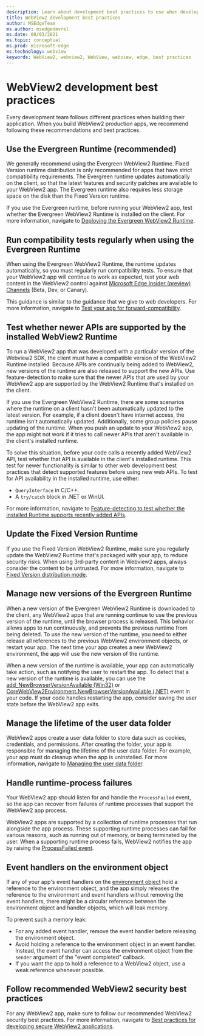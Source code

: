 ```yaml
---
description: Learn about development best practices to use when developing your WebView2 application.
title: WebView2 development best practices
author: MSEdgeTeam
ms.author: msedgedevrel
ms.date: 08/03/2021
ms.topic: conceptual
ms.prod: microsoft-edge
ms.technology: webview
keywords: WebView2, webview2, WebView, webview, edge, best practices
---
```

# WebView2 development best practices

Every development team follows different practices when building their application.  When you build WebView2 production apps, we recommend following these recommendations and best practices.


<!-- ====================================================================== -->
## Use the Evergreen Runtime (recommended)

We generally recommend using the Evergreen WebView2 Runtime.  Fixed Version runtime distribution is only recommended for apps that have strict compatibility requirements.  The Evergreen runtime updates automatically on the client, so that the latest features and security patches are available to your WebView2 app.  The Evergreen runtime also requires less storage space on the disk than the Fixed Version runtime.

If you use the Evergreen runtime, before running your WebView2 app, test whether the Evergreen WebView2 Runtime is installed on the client.  For more information, navigate to [Deploying the Evergreen WebView2 Runtime][Webview2ConceptsDistributionDeployingEvergreenWebview2Runtime].


<!-- ====================================================================== -->
## Run compatibility tests regularly when using the Evergreen Runtime

When using the Evergreen WebView2 Runtime, the runtime updates automatically, so you must regularly run compatibility tests.  To ensure that your WebView2 app will continue to work as expected, test your web content in the WebView2 control against [Microsoft Edge Insider (preview) Channels][MicrosoftedgeinsiderDownload] (Beta, Dev, or Canary).

This guidance is similar to the guidance that we give to web developers.  For more information, navigate to [Test your app for forward-compatibility][Webview2ConceptsDistributionStayCompatibleEvergreenMode].


<!-- ====================================================================== -->
## Test whether newer APIs are supported by the installed WebView2 Runtime

<!-- the main section about QueryInterface is in versioning.md; this section should be only a couple paragraphs -->

To run a WebView2 app that was developed with a particular version of the Webview2 SDK, the client must have a compatible version of the WebView2 Runtime installed.  Because APIs are continually being added to WebView2, new versions of the runtime are also released to support the new APIs.  Use feature-detection to make sure that the newer APIs that are used by your WebView2 app are supported by the WebView2 Runtime that's installed on the client.

If you use the Evergreen WebView2 Runtime, there are some scenarios where the runtime on a client hasn't been automatically updated to the latest version.  For example, if a client doesn't have internet access, the runtime isn't automatically updated.  Additionally, some group policies pause updating of the runtime.  When you push an update to your WebView2 app, the app might not work if it tries to call newer APIs that aren't available in the client's installed runtime.

To solve this situation, before your code calls a recently added WebView2 API, test whether that API is available in the client's installed runtime.  This test for newer functionality is similar to other web development best practices that detect supported features before using new web APIs.  To test for API availability in the installed runtime, use either:

*   `QueryInterface` in C/C++.
*   A `try/catch` block in .NET or WinUI.

For more information, navigate to [Feature-detecting to test whether the installed Runtime supports recently added APIs][Webview2ConceptsVersioningDetermineWebview2RuntimeRequirement].


<!-- ====================================================================== -->
## Update the Fixed Version Runtime

If you use the Fixed Version WebView2 Runtime, make sure you regularly update the WebView2 Runtime that's packaged with your app, to reduce security risks.  When using 3rd-party content in Webview2 apps, always consider the content to be untrusted.  For more information, navigate to [Fixed Version distribution mode][Webview2ConceptsDistributionFixedVersionDistributionMode].


<!-- ====================================================================== -->
## Manage new versions of the Evergreen Runtime

When a new version of the Evergreen WebView2 Runtime is downloaded to the client, any WebView2 apps that are running continue to use the previous version of the runtime, until the browser process is released.  This behavior allows apps to run continuously, and prevents the previous runtime from being deleted.  To use the new version of the runtime, you need to either release all references to the previous WebView2 environment objects, or restart your app.  The next time your app creates a new WebView2 environment, the app will use the new version of the runtime.

When a new version of the runtime is available, your app can automatically take action, such as notifying the user to restart the app.  To detect that a new version of the runtime is available, you can use the [add_NewBrowserVersionAvailable (Win32)][Webview2ReferenceaddNewBrowserVersionAvailable] or [CoreWebView2Environment.NewBrowserVersionAvailable (.NET)][Webview2ReferenceNewBrowserVersionAvailable] event in your code.  If your code handles restarting the app, consider saving the user state before the WebView2 app exits.

<!-- are the Ref links enough, or link to a regular article or article subsection? -->


<!-- ====================================================================== -->
## Manage the lifetime of the user data folder

WebView2 apps create a user data folder to store data such as cookies, credentials, and permissions.  After creating the folder, your app is responsible for managing the lifetime of the user data folder.  For example, your app must do cleanup when the app is uninstalled.  For more information, navigate to [Managing the user data folder][Webview2ConceptsUserDataFolder].


<!-- ====================================================================== -->
## Handle runtime-process failures

Your WebView2 app should listen for and handle the `ProcessFailed` event, so the app can recover from failures of runtime processes that support the WebView2 app process.

WebView2 apps are supported by a collection of runtime processes that run alongside the app process.  These supporting runtime processes can fail for various reasons, such as running out of memory, or being terminated by the user.  When a supporting runtime process fails, WebView2 notifies the app by raising the [ProcessFailed event][WebView2ProcessFailedEvent].

<!-- is the Ref link enough, or link to a long section in regular docs? -->


<!-- ====================================================================== -->
## Event handlers on the environment object

If any of your app's event handlers on the [environment object][CreateCoreWebView2Environment] hold a reference to the environment object, and the app simply releases the reference to the environment and event handlers without removing the event handlers, there might be a circular reference between the environment object and handler objects, which will leak memory.

To prevent such a memory leak:
*  For any added event handler, remove the event handler before releasing the environment object.
*  Avoid holding a reference to the environment object in an event handler.  Instead, the event handler can access the environment object from the `sender` argument of the "event completed" callback.
*  If you want the app to hold a reference to a WebView2 object, use a weak reference whenever possible.


<!-- ====================================================================== -->
## Follow recommended WebView2 security best practices

For any WebView2 app, make sure to follow our recommended WebView2 security best practices.  For more information, navigate to [Best practices for developing secure WebView2 applications][Webview2ConceptsSecurity].


<!-- ====================================================================== -->
<!-- links -->
[Webview2ConceptsDistributionDeployingEvergreenWebview2Runtime]: ../concepts/distribution.md#deploying-the-evergreen-webview2-runtime "Deploying the Evergreen WebView2 Runtime - Distribute a WebView2 app and the WebView2 Runtime | Microsoft Docs"
[Webview2ConceptsDistributionFixedVersionDistributionMode]: ../concepts/distribution.md#details-about-the-fixed-version-runtime-distribution-mode "Details about the Fixed Version Runtime distribution mode - Distribute a WebView2 app and the WebView2 Runtime | Microsoft Docs"
[Webview2ConceptsDistributionStayCompatibleEvergreenMode]: ../concepts/distribution.md#test-your-app-for-forward-compatibility "Test your app for forward-compatibility - Distribute a WebView2 app and the WebView2 Runtime | Microsoft Docs"
[Webview2ConceptsSecurity]: ../concepts/security.md "Best practices for developing secure WebView2 applications | Microsoft Docs"
[Webview2ConceptsUserDataFolder]: ../concepts/user-data-folder.md "Manage the user data folder | Microsoft Docs"
[Webview2ConceptsVersioningDetermineWebview2RuntimeRequirement]: ../concepts/versioning.md#feature-detecting-to-test-whether-the-installed-runtime-supports-recently-added-apis "Feature-detecting to test whether the installed Runtime supports recently added APIs - Understand WebView2 SDK versions | Microsoft Docs"
[Webview2GetStartedWin32]: ../get-started/win32.md "Get started with WebView2 | Microsoft Docs"
[Webview2GetStartedWinforms]: ../get-started/winforms.md "Get started with WebView2 in Windows Forms | Microsoft Docs"
[Webview2GetStartedWinui]: ../get-started/winui.md "Get started with WebView2 in WinUI 3 (Preview) | Microsoft Docs"
[Webview2GetStartedWpf]: ../get-started/wpf.md "Get started with WebView2 in WPF | Microsoft Docs"
<!-- external links -->
[Webview2ReferenceaddNewBrowserVersionAvailable]: /microsoft-edge/webview2/reference/win32/icorewebview2environment#add_newbrowserversionavailable "add_NewBrowserVersionAvailable | Microsoft Docs"

[Webview2ReferenceNewBrowserVersionAvailable]: /dotnet/api/microsoft.web.webview2.core.corewebview2environment.newbrowserversionavailable "CoreWebView2Environment.NewBrowserVersionAvailable Event | Microsoft Docs"
[WebView2ProcessFailedEvent]: /microsoft-edge/webview2/reference/win32/icorewebview2processfailedeventargs "ICoreWebView2ProcessFailedEventArgs | Microsoft Docs"

[MicrosoftedgeinsiderDownload]: https://www.microsoftedgeinsider.com/download "Download Microsoft Edge Insider Channels"

[CreateCoreWebView2Environment]: /microsoft-edge/webview2/reference/win32/webview2-idl#createcorewebview2environment "CreateCoreWebView2Environment | Microsoft Docs"

